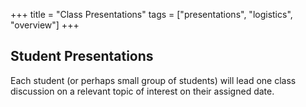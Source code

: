 +++
title = "Class Presentations"
tags = ["presentations", "logistics", "overview"]
+++

## Student Presentations

Each student (or perhaps small group of students) will lead one class discussion on a relevant topic of interest on their assigned date.  